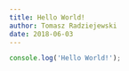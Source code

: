 ```yaml
---
title: Hello World!
author: Tomasz Radziejewski
date: 2018-06-03
---
```


```javascript
console.log('Hello World!');